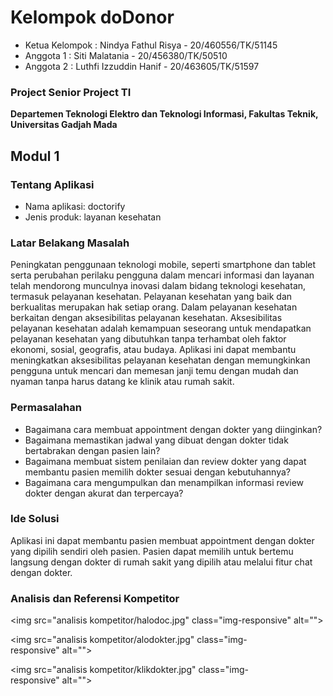 # Kelompok doDonor
- Ketua Kelompok : Nindya Fathul Risya - 20/460556/TK/51145
- Anggota 1 : Siti Malatania - 20/456380/TK/50510
- Anggota 2 : Luthfi Izzuddin Hanif - 20/463605/TK/51597

### Project Senior Project TI
**Departemen Teknologi Elektro dan Teknologi Informasi, Fakultas Teknik, Universitas Gadjah Mada**

## Modul 1
### Tentang Aplikasi
- Nama aplikasi: doctorify
- Jenis produk: layanan kesehatan

### Latar Belakang Masalah
Peningkatan penggunaan teknologi mobile, seperti smartphone dan tablet serta
perubahan perilaku pengguna dalam mencari informasi dan layanan telah mendorong
munculnya inovasi dalam bidang teknologi kesehatan, termasuk pelayanan kesehatan.
Pelayanan kesehatan yang baik dan berkualitas merupakan hak setiap orang. Dalam
pelayanan kesehatan berkaitan dengan aksesibilitas pelayanan kesehatan. Aksesibilitas
pelayanan kesehatan adalah kemampuan seseorang untuk mendapatkan pelayanan
kesehatan yang dibutuhkan tanpa terhambat oleh faktor ekonomi, sosial, geografis, atau
budaya. Aplikasi ini dapat membantu meningkatkan aksesibilitas pelayanan kesehatan
dengan memungkinkan pengguna untuk mencari dan memesan janji temu dengan
mudah dan nyaman tanpa harus datang ke klinik atau rumah sakit.

### Permasalahan
- Bagaimana cara membuat appointment dengan dokter yang diinginkan?
- Bagaimana memastikan jadwal yang dibuat dengan dokter tidak bertabrakan
dengan pasien lain?
- Bagaimana membuat sistem penilaian dan review dokter yang dapat membantu
pasien memilih dokter sesuai dengan kebutuhannya?
- Bagaimana cara mengumpulkan dan menampilkan informasi review dokter
dengan akurat dan terpercaya?

### Ide Solusi
Aplikasi ini dapat membantu pasien membuat appointment dengan dokter yang dipilih
sendiri oleh pasien. Pasien dapat memilih untuk bertemu langsung dengan dokter di
rumah sakit yang dipilih atau melalui fitur chat dengan dokter.

### Analisis dan Referensi Kompetitor
<img src="analisis kompetitor/halodoc.jpg" class="img-responsive" alt="">

<img src="analisis kompetitor/alodokter.jpg" class="img-responsive" alt="">

<img src="analisis kompetitor/klikdokter.jpg" class="img-responsive" alt="">
